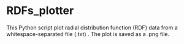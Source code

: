 # RDFs_plotter
This Python script plot radial distribution function (RDF) data from a whitespace-separated file (.txt) . The plot is saved as a .png file.
